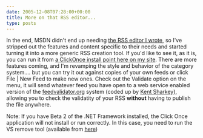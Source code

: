 ```yaml
---
date: 2005-12-08T07:28:00+00:00
title: More on that RSS editor...
type: posts
---
```

In the end, MSDN didn't end up needing [the RSS editor I wrote](http://blogs.duncanmackenzie.net/duncanma/archive/2005/11/01/3184.aspx), so I've stripped out the features and content specific to their needs and started turning it into a more generic RSS creation tool. If you'd like to see it, as it is, you can run it from [a ClickOnce install point here on my site](http://www.duncanmackenzie.net/FeedWriter/default.aspx). There are more features coming, and I'm revamping the style and behavior of the category system.... but you can try it out against copies of your own feeds or click File | New Feed to make new ones. Check out the Validate option on the menu, it will send whatever feed you have open to a web service enabled version of the [feedvalidator.org](http://www.feedvalidator.org) system (coded up by [Kent Sharkey](http://www.acmebinary.com/blogs/kent/default.aspx)), allowing you to check the validatity of your RSS **without** having to publish the file anywhere.

Note: If you have Beta 2 of the .NET Framework installed, the Click Once application will not install or run correctly. In this case, you need to run the VS remove tool (available from [here](http://msdn.microsoft.com/vstudio/support/uninstall/default.aspx))
